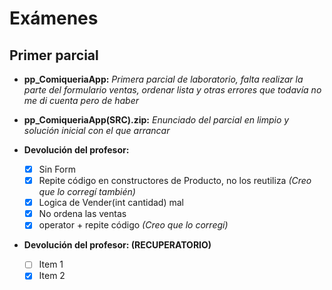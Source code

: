 ﻿# Exámenes


## Primer parcial

- **pp_ComiqueriaApp:** _Primera parcial de laboratorio, falta realizar la parte del formulario ventas, ordenar lista y otras errores que todavía no me di cuenta pero de haber_

- **pp_ComiqueriaApp(SRC).zip:** _Enunciado del parcial en limpio y solución inicial con el que arrancar_

- **Devolución del profesor:**
    - [X] Sin Form
    - [X] Repite código en constructores de Producto, no los reutiliza _(Creo que lo corregí también)_
    - [X] Logica de Vender(int cantidad) mal
    - [X] No ordena las ventas
    - [X] operator + repite código _(Creo que lo corregí)_

- **Devolución del profesor: (RECUPERATORIO)**
    - [ ] Item 1
    - [X] Item 2